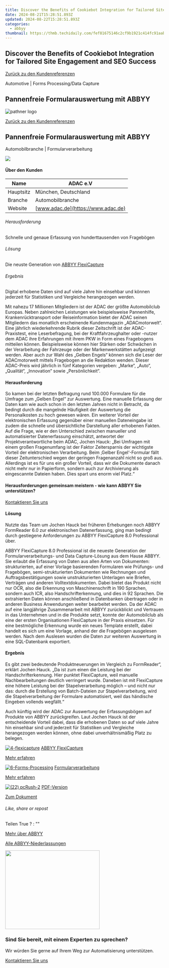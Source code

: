 ```yaml
---
title: Discover the Benefits of Cookiebot Integration for Tailored Site Engagement and SEO Success
date: 2024-08-21T15:28:51.893Z
updated: 2024-08-22T15:28:51.893Z
categories:
  - abbyy
thumbnail: https://thmb.techidaily.com/fef81675146c2cf9b1921c414fc91aab36a574a8ba9bd42eb42d2b4118536e73.jpg
---
```


## Discover the Benefits of Cookiebot Integration for Tailored Site Engagement and SEO Success

[Zurück zu den Kundenreferenzen](https://tools.techidaily.com/abbyy/products/)

Automotive | Forms Processing/Data Capture

## Pannenfreie Formularauswertung mit ABBYY

![pathner logo](https://content.abbyy.com/-/media/project/abbyy/abbyy/logos-white/de/70353.png?h=40&iar=0&w=120)

[Zurück zu den Kundenreferenzen](https://tools.techidaily.com/abbyy/products/)

## Pannenfreie Formularauswertung mit ABBYY

Automobilbranche | Formularverarbeitung 

![](https://static1.abbyy.com/abbyycommedia/16262/cs-rhenus-556x303-3.jpg) 

#### Über den Kunden

| Name      | ADAC e.V                           |
| --------- | ---------------------------------- |
| Hauptsitz | München, Deutschland               |
| Branche   | Automobilbranche                   |
| Website   | [www.adac.de](https://www.adac.de) |

###### Herausforderung

Schnelle und genaue Erfassung von hunderttausenden von Fragebögen  

###### Lösung

Die neuste Generation von [ABBYY FlexiCapture](https://tools.techidaily.com/abbyy/products/)  

###### Ergebnis

Digital erhobene Daten sind auf viele Jahre hin einsehbar und können jederzeit für Statistiken und Vergleiche herangezogen werden.  

Mit nahezu 17 Millionen Mitgliedern ist der ADAC der größte Automobilclub Europas. Neben zahlreichen Leistungen wie beispielsweise Pannenhilfe, Krankenrücktransport oder Reiseinformation bietet der ADAC seinen Mitgliedern das monatlich erscheinende Kundenmagazin „ADACmotorwelt“. Eine jährlich wiederkehrende Rubrik dieser Zeitschrift ist der ADAC-Praxistest, eine Leserbefragung, bei der Kraftfahrzeughalter oder -nutzer dem ADAC ihre Erfahrungen mit ihrem PKW in Form eines Fragebogens mitteilen können. Beispielsweise können hier Stärken oder Schwächen in der Verarbeitung der Fahrzeuge oder der Markenwerkstätten aufgezeigt werden. Aber auch zur Wahl des „Gelben Engels“ können sich die Leser der ADACmotorwelt mittels Fragebogen an die Redaktion wenden. Dieser ADAC-Preis wird jährlich in fünf Kategorien vergeben: „Marke“, „Auto“, „Qualität“, „Innovation“ sowie „Persönlichkeit“.

#### Herausforderung

So kamen bei der letzten Befragung rund 100.000 Formulare für die Umfrage zum „Gelben Engel“ zur Auswertung. Eine manuelle Erfassung der Daten kam wie auch schon in den letzten Jahren nicht in Betracht, da bedingt durch die mangelnde Häufigkeit der Auswertung die Personalkosten zu hoch gewesen wären. Ein weiterer Vorteil der elektronischen Erfassung gegenüber einer manuellen Dateneingabe ist zudem die schnelle und übersichtliche Darstellung aller erhobenen Fakten. Auf die Frage, wie er den Unterschied zwischen manueller und automatisierter Datenerfassung einschätzt, antwortet der Projektverantwortliche beim ADAC, Jochen Hauck: „Bei Umfragen mit einem großen Fragenumfang ist der Faktor Zeitersparnis der wichtigste Vorteil der elektronischen Verarbeitung. Beim ‚Gelber Engel‘-Formular fällt dieser Zeitunterschied wegen der geringen Fragenanzahl nicht so groß aus. Allerdings ist es für uns ein großer Vorteil, dass wir die Dokumente danach nicht mehr nur in Papierform, sondern auch zur Archivierung als eingescannte Dateien haben. Dies spart uns enorm viel Platz.“

#### Herausforderungen gemeinsam meistern - wie kann ABBYY Sie unterstützen?  

[Kontaktieren Sie uns](https://tools.techidaily.com/abbyy/products/) 

#### Lösung

Nutzte das Team um Jochen Hauck bei früheren Erhebungen noch ABBYY FormReader 6.0 zur elektronischen Datenerfassung, ging man bedingt durch gestiegene Anforderungen zu ABBYY FlexiCapture 8.0 Professional über.

ABBYY FlexiCapture 8.0 Professional ist die neueste Generation der Formularverarbeitungs- und Data Capture-Lösung aus dem Hause ABBYY. Sie erlaubt die Erfassung von Daten aus allen Arten von Dokumenten: strukturierten, auf einer Vorlage basierenden Formularen wie Prüfungs- und Fragebögen, semi-strukturierten Dokumenten wie Rechnungen und Auftragsbestätigungen sowie unstrukturierten Unterlagen wie Briefen, Verträgen und anderen Volltextdokumenten. Dabei bietet das Produkt nicht nur OCR, also die Erkennung von Maschinenschrift in 190 Sprachen, sondern auch ICR, also Handschrifterkennung, und dies in 92 Sprachen. Die extrahierten Daten können anschließend in Datenbanken übertragen oder in anderen Business Anwendungen weiter bearbeitet werden. Da der ADAC auf eine langjährige Zusammenarbeit mit ABBYY zurückblickt und Vertrauen in das Unternehmen und in die Produkte setzt, konnte der Automobilclub als eine der ersten Organisationen FlexiCapture in der Praxis einsetzen. Für eine bestmögliche Erkennung wurde ein neues Template erstellt, dabei handelt es sich um eine Vorlage, anhand der die Fragebögen ausgelesen werden. Nach dem Auslesen wurden die Daten zur weiteren Auswertung in eine SQL-Datenbank exportiert.

#### Ergebnis

Es gibt zwei bedeutende Produktneuerungen im Vergleich zu FormReader“, erklärt Jochen Hauck. „Da ist zum einen die Leistung bei der Handschrifterkennung. Hier punktet FlexiCapture, weil manuelle Nachbearbeitungen deutlich verringert wurde. Daneben ist mit FlexiCapture eine höhere Leistung bei der Stapelverarbeitung möglich – und nicht nur das: durch die Erstellung von Batch-Dateien zur Stapelverarbeitung, wird die Stapelverarbeitung der Formulare automatisiert, weil das händische Eingeben vollends wegfällt.“

Auch künftig wird der ADAC zur Auswertung der Erfassungsbögen auf Produkte von ABBYY zurückgreifen. Laut Jochen Hauck ist der entscheidende Vorteil dabei, dass die erhobenen Daten so auf viele Jahre hin einsehbar sind und jederzeit für Statistiken und Vergleiche herangezogen werden können, ohne dabei unverhältnismäßig Platz zu belegen.

[![4-flexicapture](https://static2.abbyy.com/abbyycommedia/21380/4-flexicapture.jpg)](https://tools.techidaily.com/abbyy/products/) [ABBYY FlexiCapture](https://tools.techidaily.com/abbyy/products/) 

[Mehr erfahren](https://tools.techidaily.com/abbyy/products/) 

[![6-Forms-Processing](https://static4.abbyy.com/abbyycommedia/14356/6-forms-processing.jpg)](https://tools.techidaily.com/abbyy/products/) [Formularverarbeitung](https://tools.techidaily.com/abbyy/products/) 

[Mehr erfahren](https://tools.techidaily.com/abbyy/products/) 

[![(22) pcRush-2](https://static2.abbyy.com/abbyycommedia/15576/22-pcrush-2.png)](https://static4.abbyy.com/abbyycommedia/6129/cs-adac-fc8-dqxd.pdf "PDF-Version") [PDF-Version](https://static4.abbyy.com/abbyycommedia/6129/cs-adac-fc8-dqxd.pdf "PDF-Version") 

[Zum Dokument](https://static4.abbyy.com/abbyycommedia/6129/cs-adac-fc8-dqxd.pdf "PDF-Version") 

###### Like, share or repost

Teilen  True ?  : "" 

[Mehr über ABBYY](https://tools.techidaily.com/abbyy/products/) 

[Alle ABBYY-Niederlassungen](https://tools.techidaily.com/abbyy/products/) 

<!-- affiliate ads begin -->
<a href="https://bluettius.sjv.io/c/5597632/2027209/17108" target="_top" id="2027209"><img src="//a.impactradius-go.com/display-ad/17108-2027209" border="0" alt="" width="300" height="250"/></a><img height="0" width="0" src="https://imp.pxf.io/i/5597632/2027209/17108" style="position:absolute;visibility:hidden;" border="0" />
<!-- affiliate ads end -->
### Sind Sie bereit, mit einem Experten zu sprechen?

Wir würden Sie gerne auf Ihrem Weg zur Automatisierung unterstützen.

[Kontaktieren Sie uns](https://tools.techidaily.com/abbyy/products/)

<ins class="adsbygoogle"
     style="display:block"
     data-ad-format="autorelaxed"
     data-ad-client="ca-pub-7571918770474297"
     data-ad-slot="1223367746"></ins>



<ins class="adsbygoogle"
     style="display:block"
     data-ad-client="ca-pub-7571918770474297"
     data-ad-slot="8358498916"
     data-ad-format="auto"
     data-full-width-responsive="true"></ins>


